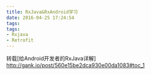 ```yaml
---
title: RxJava&RxAndroid学习
date: 2016-04-25 17:24:54
tags:
tags:
- Rxjava 
- Retrofit
---
```

转载[给Android开发者的RxJava详解]
http://gank.io/post/560e15be2dca930e00da1083#toc_1
